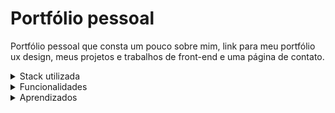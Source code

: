 # Portfólio pessoal

Portfólio pessoal que consta um pouco sobre mim, link para meu portfólio ux design, meus projetos e trabalhos de front-end e uma página de contato.

<details><summary>Stack utilizada</summary>
<ul>
  <li>Framework: React Hooks</li>
  <li>Linguagem: Javascript, Typescript</li>
  <li>Estilização: Styled-components</li>
  <li>Medotologia ágil: Kanban</li>
</ul>
</details>

<details><summary>Funcionalidades</summary>
<ul>
   <li>Link para redes sociais e portfólios</li>
   <li>Apresentação de projetos pessoais e freelances</li>
</ul>
</details>

<details><summary>Aprendizados</summary>
 <ul>
  <li>Criar um portfólio dev com atraente e com informações relevantes</li>
</ul>
</details>
